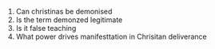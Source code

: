 1. Can christinas be demonised
1. Is the term demonzed legitimate
1. Is it false teaching
1. What power drives manifesttation in Chrisitan deliverance